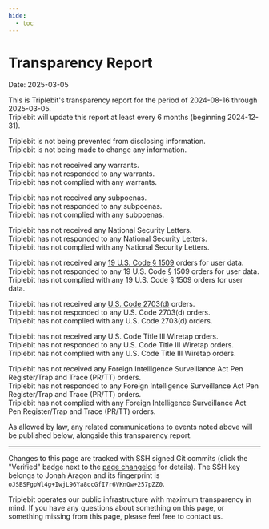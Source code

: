 ```yaml
---
hide:
  - toc
---
```


# Transparency Report

Date: 2025-03-05

This is Triplebit's transparency report for the period of 2024-08-16 through 2025-03-05.  
Triplebit will update this report at least every 6 months (beginning 2024-12-31).

Triplebit is not being prevented from disclosing information.  
Triplebit is not being made to change any information.  

Triplebit has not received any warrants.  
Triplebit has not responded to any warrants.  
Triplebit has not complied with any warrants.  

Triplebit has not received any subpoenas.  
Triplebit has not responded to any subpoenas.  
Triplebit has not complied with any subpoenas.  

Triplebit has not received any National Security Letters.  
Triplebit has not responded to any National Security Letters.  
Triplebit has not complied with any National Security Letters.  

Triplebit has not received any [19 U.S. Code § 1509](https://www.law.cornell.edu/uscode/text/19/1509) orders for user data.  
Triplebit has not responded to any 19 U.S. Code § 1509 orders for user data.  
Triplebit has not complied with any 19 U.S. Code § 1509 orders for user data.  

Triplebit has not received any [U.S. Code 2703(d)](https://www.law.cornell.edu/uscode/text/18/2703) orders.  
Triplebit has not responded to any U.S. Code 2703(d) orders.  
Triplebit has not complied with any U.S. Code 2703(d) orders.  

Triplebit has not received any U.S. Code Title III Wiretap orders.  
Triplebit has not responded to any U.S. Code Title III Wiretap orders.  
Triplebit has not complied with any U.S. Code Title III Wiretap orders.  

Triplebit has not received any Foreign Intelligence Surveillance Act Pen Register/Trap and Trace (PR/TT) orders.  
Triplebit has not responded to any Foreign Intelligence Surveillance Act Pen Register/Trap and Trace (PR/TT) orders.  
Triplebit has not complied with any Foreign Intelligence Surveillance Act Pen Register/Trap and Trace (PR/TT) orders.  

As allowed by law, any related communications to events noted above will be published below, alongside this transparency report.

---

Changes to this page are tracked with SSH signed Git commits (click the "Verified" badge next to the [page changelog](https://github.com/triplebit/triplebit.org/commits/main/docs/transparency.md) for details). The SSH key belongs to Jonah Aragon and its fingerprint is `oJSBSFgpWl4g+IwjL96Ya8ocGfI7r6VKnQw+257pZZ0`.

Triplebit operates our public infrastructure with maximum transparency in mind. If you have any questions about something on this page, or something missing from this page, please feel free to contact us.
